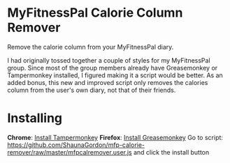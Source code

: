 # MyFitnessPal Calorie Column Remover
Remove the calorie column from your MyFitnessPal diary.

I had originally tossed together a couple of styles for my MyFitnessPal group. Since most of the group members already have Greasemonkey or Tampermonkey installed, I figured making it a script would be better. As an added bonus, this new and improved script only removes the calories column from the user's own diary, not that of their friends.

# Installing

**Chrome**: [Install Tampermonkey](https://chrome.google.com/webstore/detail/tampermonkey/dhdgffkkebhmkfjojejmpbldmpobfkfo?hl=en)
**Firefox**: [Install Greasemonkey](https://addons.mozilla.org/en-Us/firefox/addon/greasemonkey/)
Go to script: https://github.com/ShaunaGordon/mfp-calorie-remover/raw/master/mfpcalremover.user.js and click the install button
